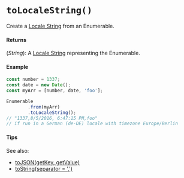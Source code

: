 # `toLocaleString()`

Create a [Locale String](https://developer.mozilla.org/en-US/docs/Web/JavaScript/Reference/Global_Objects/Array/toLocaleString) from an Enumerable.

#### Returns

(*String*): A [Locale String](https://developer.mozilla.org/en-US/docs/Web/JavaScript/Reference/Global_Objects/Array/toLocaleString) representing the Enumerable.

#### Example

```js
const number = 1337;
const date = new Date();
const myArr = [number, date, 'foo'];

Enumerable
        .from(myArr)
        .toLocaleString();
// "1337,8/5/2016, 6:47:15 PM,foo"
// if run in a German (de-DE) locale with timezone Europe/Berlin
```

#### Tips

See also:
- [toJSON(getKey, getValue)](/ToJSON.md)
- [toString(separator = ',')](/ToString.md)
